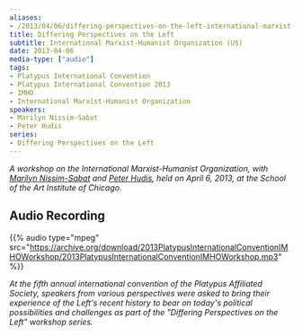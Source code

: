 ```yaml
---
aliases:
- /2013/04/06/differing-perspectives-on-the-left-international-marxist-humanist-organization-us
title: Differing Perspectives on the Left
subtitle: International Marxist-Humanist Organization (US)
date: 2013-04-06
media-type: ["audio"]
tags:
- Platypus International Convention
- Platypus International Convention 2013
- IMHO
- International Marxist-Humanist Organization
speakers:
- Marilyn Nissim-Sabat
- Peter Hudis
series:
- Differing Perspectives on the Left
---
```


_A workshop on the International Marxist-Humanist Organization, with [Marilyn Nissim-Sabat](/speakers/marilyn-nissim-sabat/) and [Peter Hudis](/speakers/peter-hudis), held on April 6, 2013, at the School of the Art Institute of Chicago._

## Audio Recording

{{% audio type="mpeg" src="https://archive.org/download/2013PlatypusInternationalConventionIMHOWorkshop/2013PlatypusInternationalConventionIMHOWorkshop.mp3" %}}

_At the fifth annual international convention of the Platypus Affiliated Society, speakers from various perspectives were asked to bring their experience of the Left's recent history to bear on today's political possibilities and challenges as part of the "Differing Perspectives on the Left" workshop series._
